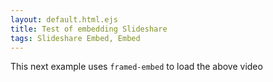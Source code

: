 ```yaml
---
layout: default.html.ejs
title: Test of embedding Slideshare
tags: Slideshare Embed, Embed
---
```



This next example uses `framed-embed` to load the above video

<embed-resource template="embed-resource-framed.html.ejs" href="https://www.slideshare.net/technosanity/kia-soul-ev-for-bayleafs-meeting"/>

<embed-resource href="https://www.slideshare.net/technosanity/kia-soul-ev-for-bayleafs-meeting"/>
